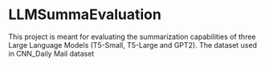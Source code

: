 # LLMSummaEvaluation
This project is meant for evaluating the summarization capabilities of three Large Language Models (T5-Small, T5-Large and GPT2). The dataset used in CNN_Daily Mail dataset
